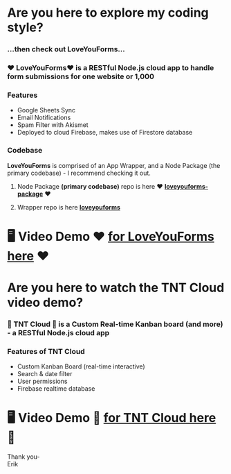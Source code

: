 # Are you here to explore my coding style?

### ...then check out LoveYouForms...

### ❤️ LoveYouForms❤️ is a RESTful Node.js cloud app to handle form submissions for one website or 1,000

### Features
* Google Sheets Sync
* Email Notifications
* Spam Filter with Akismet
* Deployed to cloud Firebase, makes use of Firestore database

### Codebase
**LoveYouForms** is comprised of an App Wrapper, and a Node Package (the primary codebase) - I recommend checking it out.

1. Node Package **(primary codebase)** repo is here ❤️ **<a href="https://github.com/LoveYouFyi/loveyouforms-package">loveyouforms-package</a>** ❤️

2. Wrapper repo is here **<a href="https://github.com/LoveYouFyi/loveyouforms">loveyouforms</a>**

# 🖥️  Video Demo ❤️ **<a href="https://player.vimeo.com/video/579393677">for LoveYouForms here</a>** ❤️

# Are you here to watch the TNT Cloud video demo?

### 🚚 TNT Cloud 🚚 is a Custom Real-time Kanban board (and more) - a RESTful Node.js cloud app 

### Features of TNT Cloud
* Custom Kanban Board (real-time interactive)
* Search & date filter
* User permissions
* Firebase realtime database

# 🖥️  Video Demo 🚚 **<a href="https://player.vimeo.com/video/579228351">for TNT Cloud here</a>** 🚚 

Thank you-<br>
Erik

<!--
**LoveYouFyi/LoveYouFyi** is a ✨ _special_ ✨ repository because its `README.md` (this file) appears on your GitHub profile.

Here are some ideas to get you started:

- 🔭 I’m currently working on ...
- 🌱 I’m currently learning ...
- 👯 I’m looking to collaborate on ...
- 🤔 I’m looking for help with ...
- 💬 Ask me about ...
- 📫 How to reach me: ...
- 😄 Pronouns: ...
- ⚡ Fun fact: ...
-->
